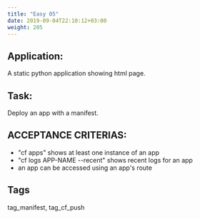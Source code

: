 ```yaml
---
title: "Easy 05"
date: 2019-09-04T22:10:12+03:00
weight: 205
---
```


## Application:
A static python application showing html page. 

## Task:
Deploy an app with a manifest.

## ACCEPTANCE CRITERIAS:
- "cf apps" shows at least one instance of an app
- "cf logs APP-NAME --recent" shows recent logs for an app
- an app can be accessed using an app's route

## Tags

tag_manifest, tag_cf_push
